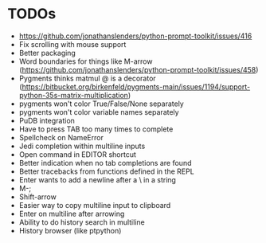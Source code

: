 # TODOs

- https://github.com/jonathanslenders/python-prompt-toolkit/issues/416
- Fix scrolling with mouse support
- Better packaging
- Word boundaries for things like M-arrow (https://github.com/jonathanslenders/python-prompt-toolkit/issues/458)
- Pygments thinks matmul @ is a decorator (https://bitbucket.org/birkenfeld/pygments-main/issues/1194/support-python-35s-matrix-multiplication)
- pygments won't color True/False/None separately
- pygments won't color variable names separately
- PuDB integration
- Have to press TAB too many times to complete
- Spellcheck on NameError
- Jedi completion within multiline inputs
- Open command in EDITOR shortcut
- Better indication when no tab completions are found
- Better tracebacks from functions defined in the REPL
- Enter wants to add a newline after a \ in a string
- M-;
- Shift-arrow
- Easier way to copy multiline input to clipboard
- Enter on multiline after arrowing
- Ability to do history search in multiline
- History browser (like ptpython)
